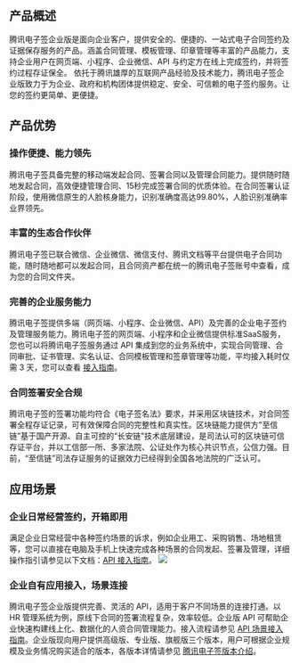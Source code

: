 ## 产品概述

腾讯电子签企业版是面向企业客户，提供安全的、便捷的、一站式电子合同签约及证据保存服务的产品。涵盖合同管理、模板管理、印章管理等丰富的产品能力，支持企业用户在网页端、小程序、企业微信、API 与约定方在线上完成签约，并将签约过程存证保全。 依托于腾讯雄厚的互联网产品经验及技术能力，腾讯电子签企业版致力于为企业、政府和机构团体提供稳定、安全、可信赖的电子签约服务。让您的签约更简单、更便捷。

## 产品优势
### 操作便捷、能力领先
腾讯电子签具备完整的移动端发起合同、签署合同以及管理合同能力。提供随时随地发起合同，高效便捷管理合同、15秒完成签署合同的优质体验。在合同签署认证阶段，使用微信原生的人脸核身能力，识别准确度高达99.80%，人脸识别准确率业界领先。

### 丰富的生态合作伙伴
腾讯电子签已联合微信、企业微信、微信支付、腾讯文档等平台提供电子合同功能，随时随地都可以发起合同，且合同资产都在统一的腾讯电子签账号中查看，成为您的合同文件夹。

### 完善的企业服务能力
腾讯电子签提供多端（网页端、小程序、企业微信、API）及完善的企业电子签约及管理服务能力。腾讯电子签的网页端、小程序和企业微信提供标准SaaS服务，您也可以将腾讯电子签服务通过 API 集成到您的业务系统中，实现合同管理、合同审批、证书管理、实名认证、合同模板管理和签章管理等功能，平均接入耗时仅需 3 天，您可以查看 [接入指南](https://qian.tencent.com/developers/)。

### 合同签署安全合规
腾讯电子签的签署功能均符合《电子签名法》要求，并采用区块链技术，对合同签署全程存证记录，可有效保障合同的完整性和真实性。区块链能力提供方"至信链”基于国产开源、自主可控的“长安链"技术底层建设，是司法认可的区块链可信存证平台，并以工信部一所、多家法院、公证处作为核心共识节点，公信力强。目前，“至信链”司法存证服务的证据效力已经得到全国各地法院的广泛认可。

## 应用场景
### 企业日常经营签约，开箱即用
满足企业日常经营中各种签约场景的诉求，例如企业用工、采购销售、场地租赁等，您可以直接在电脑及手机上快速完成各种场景的合同发起、签署及管理，详细操作指引请参见以下文档：[API 接入指南](https://qian.tencent.com/developers/)。
![](https://qcloudimg.tencent-cloud.cn/raw/8ed3be45f53896c97be330e852ac1655.png)


### 企业自有应用接入，场景连接
腾讯电子签企业版提供完善、灵活的 API，适用于客户不同场景的连接打通。以 HR 管理系统为例，原线下合同的签署流程复杂，效率较低。企业版 API 可帮助企业快速构建线上化、数据化的人资合同管理能力。接入流程请参见 [API 场景接入指南](https://qian.tencent.com/developers/)。企业版现向用户提供高级版、专业版、旗舰版三个版本，用户可根据企业规模及业务情况购买适合的版本，各版本详情请参见 [腾讯电子签版本介绍](https://qian.tencent.com/pricing)。
